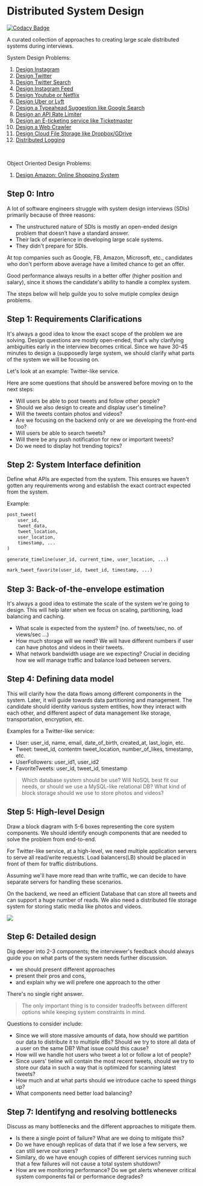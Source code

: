 # Distributed System Design

[![Codacy Badge](https://app.codacy.com/project/badge/Grade/0ab2d18dac654883a4d68ab6bc790c5e)](https://app.codacy.com/gh/gitgik/distributed-system-design/dashboard?utm_source=gh&utm_medium=referral&utm_content=&utm_campaign=Badge_grade)

A curated collection of approaches to creating large scale distributed systems during interviews.

System Design Problems:

1. [Design Instagram](designing_instagram.ipynb)
2. [Design Twitter](designing_twitter.md)
3. [Design Twitter Search](designing_twitter_search.ipynb)
4. [Design Instagram Feed](designing_instagram_feed.ipynb)
5. [Design Youtube or Netflix](designing_youtube_or_netflix.md)
6. [Design Uber or Lyft](../Software%20Design%20Case%20Study/designing_uber_backend.md)
7. [Design a Typeahead Suggestion like Google Search](designing_typeahead_suggestion.md)
8. [Design an API Rate Limiter](designing_api_rate_limiter.ipynb)
9. [Design an E-ticketing service like Ticketmaster](designing_ticketmaster.md)
10. [Design a Web Crawler](designing_webcrawler.ipynb)
11. [Design Cloud File Storage like Dropbox/GDrive](designing-cloud-storage.ipynb)
12. [Distributed Logging](distributed_logging.ipynb)

&nbsp;

Object Oriented Design Problems:

1. [Design Amazon: Online Shopping System](OOP-design/designing_amazon_online_shopping_system.ipynb)

## Step 0: Intro

A lot of software engineers struggle with system design interviews (SDIs) primarily because of three reasons:

- The unstructured nature of SDIs is mostly an open-ended design problem that doesn’t have a standard answer.
- Their lack of experience in developing large scale systems.
- They didn't prepare for SDIs.

At top companies such as Google, FB, Amazon, Microsoft, etc., candidates who don't perform above average have a limited chance to get an offer.

Good performance always results in a better offer (higher position and salary), since it shows the candidate's ability to handle a complex system.

The steps below will help guilde you to solve mutiple complex design problems.

## Step 1: Requirements Clarifications

It's always a good idea to know the exact scope of the problem we are solving.
Design questions are mostly open-ended, that's why clarifying ambiguities early in the interview becomes critical. Since we have 30-45 minutes to design a (supposedly large system, we should clarify what parts of the system we will be focusing on.

Let's look at an example: Twitter-like service.

Here are some questions that should be answered before moving on to the next steps:

- Will users be able to post tweets and follow other people?
- Should we also design to create and display user's timeline?
- Will the tweets contain photos and videos?
- Are we focusing on the backend only or are we developing the front-end too?
- Will users be able to search tweets?
- Will there be any push notification for new or important tweets?
- Do we need to display hot trending topics?



## Step 2: System Interface definition

Define what APIs are expected from the system. This ensures we haven't gotten any requirements wrong
and establish the exact contract expected from the system.

Example:

```python
post_tweet(
    user_id,
    tweet_data,
    tweet_location,
    user_location,
    timestamp, ...
)
```

```python
generate_timeline(user_id, current_time, user_location, ...)
```

```python
mark_tweet_favorite(user_id, tweet_id, timestamp, ...)
```

## Step 3: Back-of-the-envelope estimation

It's always a good idea to estimate the scale of the system we're going to design. This will help later when we focus on scaling, partitioning, load balancing and caching.

- What scale is expected from the system? (no. of tweets/sec, no. of views/sec ...)
- How much storage will we need? We will have different numbers if user can have photos and videos in their tweets.
- What network bandwidth usage are we expecting? Crucial in deciding how we will manage traffic and balance load between servers.

## Step 4: Defining data model

This will clarify how the data flows among different components in the system.
Later, it will guide towards data partitioning and management. The candidate should identity various system entities, how they interact with each other, and different aspect of data management like storage, transportation, encryption, etc.

Examples for a Twitter-like service:

- User: user_id, name, email, date_of_birth, created_at, last_login, etc.
- Tweet: tweet_id, contentm tweet_location, number_of_likes, timestamp, etc.
- UserFollowers: user_id1, user_id2
- FavoriteTweets: user_id, tweet_id, timestamp

 > Which database system should be use? Will NoSQL best fit our needs, or should we use a MySQL-like relational DB? What kind of block storage should we use to store photos and videos?

## Step 5: High-level Design

Draw a block diagram with 5-6 boxes representing the core system components. We should identify enough components that are needed to solve the problem from end-to-end.

For Twitter-like service, at a high-level, we need multiple application servers to serve all
read/write requests. Load balancers(LB) should be placed in front of them for traffic distributions.

Assuming we'll have more read than write traffic, we can decide to have separate servers for
handling these scenarios.

On the backend, we need an efficient Database that can store all tweets and can support a
huge number of reads.
We also need a distributed file storage system for storing static media like photos and videos.

![](images/twitter_like_high_level.png)

## Step 6: Detailed design

Dig deeper into 2-3 components; the interviewer's feedback should always guide you on what parts of the system needs further discussion.

- we should present different approaches
- present their pros and cons,
- and explain why we will prefere one approach to the other

There's no single right answer.

> The only important thing is to consider tradeoffs between different options while keeping system constraints in mind.

Questions to consider include:

- Since we will store massive amounts of data, how should we partition our data to distribute it to multiple dBs? Should we try to store all data of a user on the same DB? What issue could this cause?
- How will we handle hot users who tweet a lot or follow a lot of people?
- Since users' tieline will contain the most recent tweets, should we try to store our data in such a way that is optimized for scanning latest tweets?
- How much and at what parts should we introduce cache to speed things up?
- What components need better load balancing?

## Step 7: Identifyng and resolving bottlenecks

Discuss as many bottlenecks and the different approaches to mitigate them.

- Is there a single point of failure? What are we doing to mitigate this?
- Do we have enough replicas of data that if we lose a few servers, we can still serve our users?
- Similary, do we have enough copies of different services running such that a few failures will not cause a total system shutdown?
- How are we monitoring performance? Do we get alerts whenever critical system components fail or performance degrades?
